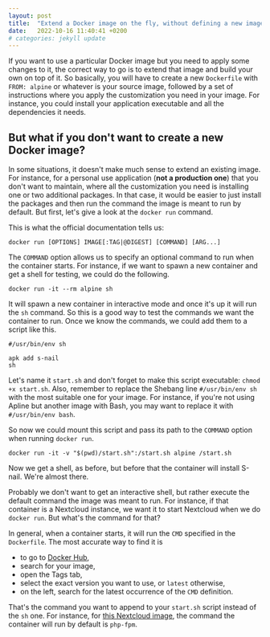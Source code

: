```yaml
---
layout: post
title:  "Extend a Docker image on the fly, without defining a new image"
date:   2022-10-16 11:40:41 +0200
# categories: jekyll update
---
```

If you want to use a particular Docker image but you need to apply some changes to it, the correct way to go is to extend that image and build your own on top of it. So basically, you will have to create a new `Dockerfile` with `FROM: alpine` or whatever is your source image, followed by a set of instructions where you apply the customization you need in your image. For instance, you could install your application executable and all the dependencies it needs.

## But what if you don't want to create a new Docker image?
In some situations, it doesn't make much sense to extend an existing image. For instance, for a personal use application (**not a production one**) that you don't want to maintain, where all the customization you need is installing one or two additional packages. In that case, it would be easier to just install the packages and then run the command the image is meant to run by default. But first, let's give a look at the `docker run` command.

This is what the official documentation tells us:

```
docker run [OPTIONS] IMAGE[:TAG|@DIGEST] [COMMAND] [ARG...]
```

The `COMMAND` option allows us to specify an optional command to run when the container starts. For instance, if we want to spawn a new container and get a shell for testing, we could do the following.

```
docker run -it --rm alpine sh
```

It will spawn a new container in interactive mode and once it's up it will run the `sh` command. So this is a good way to test the commands we want the container to run. Once we know the commands, we could add them to a script like this.

```
#/usr/bin/env sh

apk add s-nail
sh
```

Let's name it `start.sh` and don't forget to make this script executable: `chmod +x start.sh`. Also, remember to replace the Shebang line `#/usr/bin/env sh` with the most suitable one for your image. For instance, if you're not using Apline but another image with Bash, you may want to replace it with `#/usr/bin/env bash`.

So now we could mount this script and pass its path to the `COMMAND` option when running `docker run`.

```
docker run -it -v "$(pwd)/start.sh":/start.sh alpine /start.sh
```

Now we get a shell, as before, but before that the container will install S-nail. We're almost there.

Probably we don't want to get an interactive shell, but rather execute the default command the image was meant to run. For instance, if that container is a Nextcloud instance, we want it to start Nextcloud when we do `docker run`. But what's the command for that?

In general, when a container starts, it will run the `CMD` specified in the `Dockerfile`. The most accurate way to find it is

* to go to [Docker Hub](https://hub.docker.com/),
* search for your image,
* open the Tags tab,
* select the exact version you want to use, or `latest` otherwise,
* on the left, search for the latest occurrence of the `CMD` definition.

That's the command you want to append to your `start.sh` script instead of the `sh` one. For instance, for [this Nextcloud image](https://hub.docker.com/layers/nextcloud/library/nextcloud/stable-fpm-alpine/images/sha256-5aded1c55b126768ed6f54c5ff30b4622432198905b47f12c052d87d9cb6131e?context=explore), the command the container will run by default is `php-fpm`.
